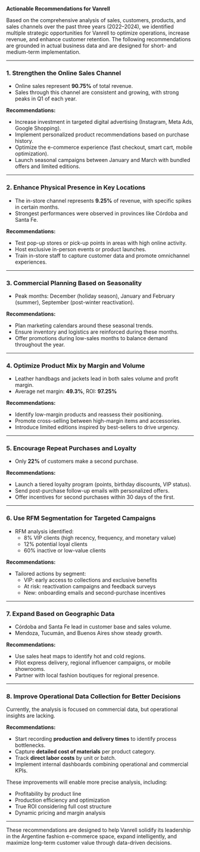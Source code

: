 **Actionable Recommendations for Vanrell**

Based on the comprehensive analysis of sales, customers, products, and sales channels over the past three years (2022–2024), we identified multiple strategic opportunities for Vanrell to optimize operations, increase revenue, and enhance customer retention. The following recommendations are grounded in actual business data and are designed for short- and medium-term implementation.

---

### 1. Strengthen the Online Sales Channel

- Online sales represent **90.75%** of total revenue.
- Sales through this channel are consistent and growing, with strong peaks in Q1 of each year.

**Recommendations:**
- Increase investment in targeted digital advertising (Instagram, Meta Ads, Google Shopping).
- Implement personalized product recommendations based on purchase history.
- Optimize the e-commerce experience (fast checkout, smart cart, mobile optimization).
- Launch seasonal campaigns between January and March with bundled offers and limited editions.

---

### 2. Enhance Physical Presence in Key Locations

- The in-store channel represents **9.25%** of revenue, with specific spikes in certain months.
- Strongest performances were observed in provinces like Córdoba and Santa Fe.

**Recommendations:**
- Test pop-up stores or pick-up points in areas with high online activity.
- Host exclusive in-person events or product launches.
- Train in-store staff to capture customer data and promote omnichannel experiences.

---

### 3. Commercial Planning Based on Seasonality

- Peak months: December (holiday season), January and February (summer), September (post-winter reactivation).

**Recommendations:**
- Plan marketing calendars around these seasonal trends.
- Ensure inventory and logistics are reinforced during these months.
- Offer promotions during low-sales months to balance demand throughout the year.

---

### 4. Optimize Product Mix by Margin and Volume

- Leather handbags and jackets lead in both sales volume and profit margin.
- Average net margin: **49.3%**, ROI: **97.25%**

**Recommendations:**
- Identify low-margin products and reassess their positioning.
- Promote cross-selling between high-margin items and accessories.
- Introduce limited editions inspired by best-sellers to drive urgency.

---

### 5. Encourage Repeat Purchases and Loyalty

- Only **22%** of customers make a second purchase.

**Recommendations:**
- Launch a tiered loyalty program (points, birthday discounts, VIP status).
- Send post-purchase follow-up emails with personalized offers.
- Offer incentives for second purchases within 30 days of the first.

---

### 6. Use RFM Segmentation for Targeted Campaigns

- RFM analysis identified:
  - 8% VIP clients (high recency, frequency, and monetary value)
  - 12% potential loyal clients
  - 60% inactive or low-value clients

**Recommendations:**
- Tailored actions by segment:
  - VIP: early access to collections and exclusive benefits
  - At risk: reactivation campaigns and feedback surveys
  - New: onboarding emails and second-purchase incentives

---

### 7. Expand Based on Geographic Data

- Córdoba and Santa Fe lead in customer base and sales volume.
- Mendoza, Tucumán, and Buenos Aires show steady growth.

**Recommendations:**
- Use sales heat maps to identify hot and cold regions.
- Pilot express delivery, regional influencer campaigns, or mobile showrooms.
- Partner with local fashion boutiques for regional presence.

---

### 8. Improve Operational Data Collection for Better Decisions

Currently, the analysis is focused on commercial data, but operational insights are lacking.

**Recommendations:**
- Start recording **production and delivery times** to identify process bottlenecks.
- Capture **detailed cost of materials** per product category.
- Track **direct labor costs** by unit or batch.
- Implement internal dashboards combining operational and commercial KPIs.

These improvements will enable more precise analysis, including:
- Profitability by product line
- Production efficiency and optimization
- True ROI considering full cost structure
- Dynamic pricing and margin analysis

---

These recommendations are designed to help Vanrell solidify its leadership in the Argentine fashion e-commerce space, expand intelligently, and maximize long-term customer value through data-driven decisions.


